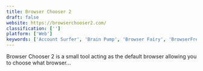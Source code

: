 ```yaml
---
title: Browser Chooser 2
draft: false 
website: https://browserchooser2.com/
classification: ['']
platform: ['Web']
keywords: ['Account Surfer', 'Brain Pump', 'Browser Fairy', 'BrowserFreedom', 'BrowserTraySwitch', 'Choosy', 'Compass by Jobtome', 'Highbrow', 'Inkdrop', 'LinCastor Browser', 'Primer 2.0 by Google', 'Random Elon', 'The Book of Yeezus', 'Volley', 'browserling']
---
```

Browser Chooser 2 is a small tool acting as the default browser allowing you to choose what browser...